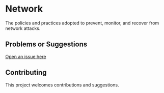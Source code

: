 # Network

The policies and practices adopted to prevent, monitor, and recover from network attacks. 

## Problems or Suggestions

[Open an issue here](https://github.com/tymyrddin/orchard/issues)

## Contributing

This project welcomes contributions and suggestions. 

